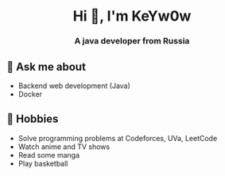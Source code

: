 <h1 align="center">Hi 👋, I'm KeYw0w</h1>
<h3 align="center">A java developer from Russia</h3>

## 💬 Ask me about
- Backend web development (Java)
- Docker


## 📅 Hobbies
- Solve programming problems at Codeforces, UVa, LeetCode
- Watch anime and TV shows
- Read some manga
- Play basketball


